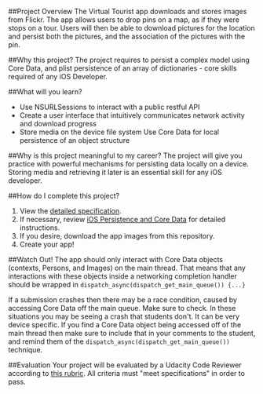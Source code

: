 ##Project Overview
The Virtual Tourist app downloads and stores images from Flickr. The app allows users to drop pins on a map, as if they were stops on a tour. Users will then be able to download pictures for the location and persist both the pictures, and the association of the pictures with the pin. 

##Why this project?
The project requires to persist a complex model using Core Data, and plist persistence of an array of dictionaries - core skills required of any iOS Developer.

##What will you learn?
* Use NSURLSessions to interact with a public restful API
* Create a user interface that intuitively communicates network activity and download progress 
* Store media on the device file system
Use Core Data for local persistence of an object structure

##Why is this project meaningful to my career?
The project will give you practice with powerful mechanisms for persisting data locally on a device. Storing media and retrieving it later is an essential skill for any iOS developer.

##How do I complete this project?
1. View the <a href="https://docs.google.com/document/d/1j-UIi1jJGuNWKoEjEk09wwYf4ebefnwcVrUYbiHh1MI/pub?embedded=true" target="_blank">detailed specification</a>.
2. If necessary, review <a href="https://www.udacity.com/course/viewer#!/c-ud325/l-3648658724/m-3748298563" target="_blank">iOS Persistence and Core Data</a> for detailed instructions.
3. If you desire, download the app images from this repository. 
4. Create your app!

##Watch Out!
The app should only interact with Core Data objects (contexts, Persons, and Images) on the main thread. That means that any interactions with these objects inside a networking completion handler should be wrapped in `dispatch_async(dispatch_get_main_queue()) {...}`

If a submission crashes then there may be a race condition, caused by accessing Core Data off the main queue. Make sure to check. In these situations you may be seeing a crash that students don't. It can be very device specific.  If you find a Core Data object being accessed off of the main thread then make sure to include that in your comments to the student, and remind them of the `dispatch_async(dispatch_get_main_queue())` technique.

##Evaluation
Your project will be evaluated by a Udacity Code Reviewer according to <a href="https://docs.google.com/document/d/1ZY422V1_zq5rBGkGOlhLw_g99xS15Qx0tFUYtFOJ46Y/pub?embedded=true" target="_blank">this rubric</a>. All criteria must "meet specifications" in order to pass.
